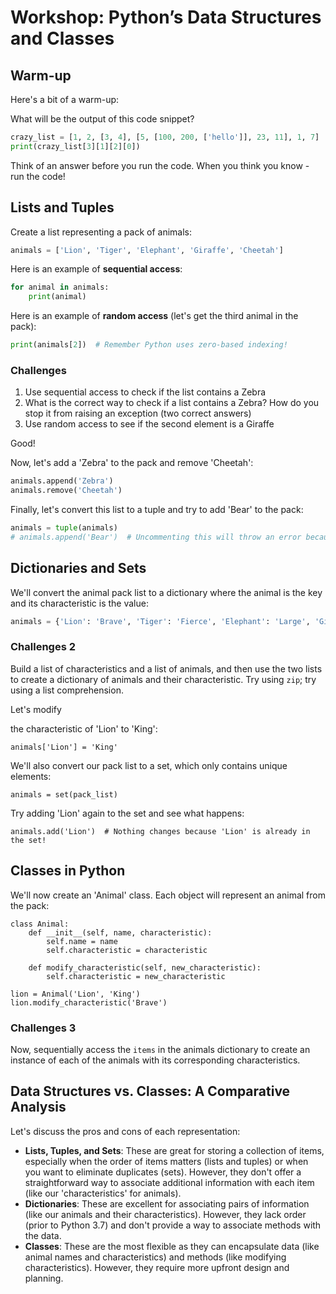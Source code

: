 # **Workshop**: Python’s Data Structures and Classes

## Warm-up

Here's a bit of a warm-up:

What will be the output of this code snippet?

```python
crazy_list = [1, 2, [3, 4], [5, [100, 200, ['hello']], 23, 11], 1, 7]
print(crazy_list[3][1][2][0])
```

Think of an answer before you run the code. When you think you know - run the code!

## Lists and Tuples

Create a list representing a pack of animals:

```python
animals = ['Lion', 'Tiger', 'Elephant', 'Giraffe', 'Cheetah']
```

Here is an example of **sequential access**:

```python
for animal in animals:
    print(animal)
```

Here is an example of **random access** (let's get the third animal in the pack):

```python
print(animals[2])  # Remember Python uses zero-based indexing!
```

### Challenges

1. Use sequential access to check if the list contains a Zebra
2. What is the correct way to check if a list contains a Zebra? How do you stop it from raising an exception (two correct answers)
3. Use random access to see if the second element is a Giraffe

Good!

Now, let's add a 'Zebra' to the pack and remove 'Cheetah':

```python
animals.append('Zebra')
animals.remove('Cheetah')
```

Finally, let's convert this list to a tuple and try to add 'Bear' to the pack:

```python
animals = tuple(animals)
# animals.append('Bear')  # Uncommenting this will throw an error because tuples are immutable!
```

## Dictionaries and Sets

We'll convert the animal pack list to a dictionary where the animal is the key and its characteristic is the value:

```python
animals = {'Lion': 'Brave', 'Tiger': 'Fierce', 'Elephant': 'Large', 'Giraffe': 'Tall', 'Zebra': 'Striped'}
```

### Challenges 2

Build a list of characteristics and a list of animals, and then use the two lists to create a dictionary of animals and their characteristic.
Try using `zip`; try using a list comprehension.

Let's modify 

the characteristic of 'Lion' to 'King':

    animals['Lion'] = 'King'

We'll also convert our pack list to a set, which only contains unique elements:

    animals = set(pack_list)

Try adding 'Lion' again to the set and see what happens:

    animals.add('Lion')  # Nothing changes because 'Lion' is already in the set!

## Classes in Python

We'll now create an 'Animal' class. Each object will represent an animal from the pack:

    class Animal:
        def __init__(self, name, characteristic):
            self.name = name
            self.characteristic = characteristic

        def modify_characteristic(self, new_characteristic):
            self.characteristic = new_characteristic

    lion = Animal('Lion', 'King')
    lion.modify_characteristic('Brave')

### Challenges 3

Now, sequentially access the `items` in the animals dictionary to create an instance of each of the animals with its corresponding characteristics.

## Data Structures vs. Classes: A Comparative Analysis

Let's discuss the pros and cons of each representation:

- **Lists, Tuples, and Sets**: These are great for storing a collection of items, especially when the order of items matters (lists and tuples) or when you want to eliminate duplicates (sets). However, they don't offer a straightforward way to associate additional information with each item (like our 'characteristics' for animals).
- **Dictionaries**: These are excellent for associating pairs of information (like our animals and their characteristics). However, they lack order (prior to Python 3.7) and don't provide a way to associate methods with the data.
- **Classes**: These are the most flexible as they can encapsulate data (like animal names and characteristics) and methods (like modifying characteristics). However, they require more upfront design and planning.
